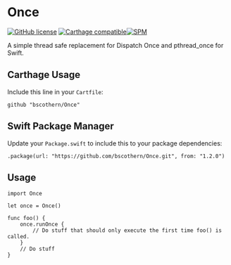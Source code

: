 # Once

[![GitHub license](https://img.shields.io/badge/license-MIT-lightgrey.svg)](https://raw.githubusercontent.com/Carthage/Carthage/master/LICENSE.md) [![Carthage compatible](https://img.shields.io/badge/Carthage-compatible-4BC51D.svg?style=flat)](https://github.com/Carthage/Carthage)[![SPM](https://img.shields.io/badge/spm-compatible-brightgreen.svg?style=flat)](https://swift.org/package-manager)

A simple thread safe replacement for Dispatch Once and pthread_once for Swift.

## Carthage Usage

Include this line in your `Cartfile`:
```
github "bscothern/Once"
```

## Swift Package Manager
Update your `Package.swift` to include this to your package dependencies:
```
.package(url: "https://github.com/bscothern/Once.git", from: "1.2.0")
```

## Usage
```
import Once

let once = Once()

func foo() {
    once.runOnce {
        // Do stuff that should only execute the first time foo() is called.
    }
    // Do stuff
}
```
